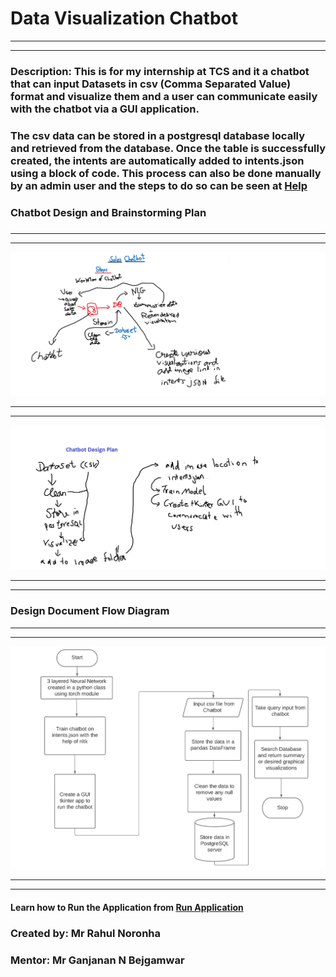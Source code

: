 # **Data Visualization Chatbot**
_______________________________________
_______________________________________
### **Description**: This is for my internship at TCS and it a chatbot that can input Datasets in csv (Comma Separated Value) format and visualize them and a user can communicate easily with the chatbot via a GUI application. ### 

### The csv data can be stored in a postgresql database locally and retrieved from the database. Once the table is successfully created, the intents are automatically added to intents.json using a block of code. This process can also be done manually by an admin user and the steps to do so can be seen at [Help](help.html)
### 

### Chatbot Design and Brainstorming Plan 
###
______________________________________
______________________________________
![Planning Document](Images/DesignDocumentSalesChatbot.png)
______________________________________
______________________________________
![Brain Storming](Images/DesignDocument1SalesChatbot.png)
_____________________________________
_____________________________________
### Design Document Flow Diagram ###
_____________________________________
_____________________________________
![Design Document](Images/ChatbotAppFlowDiagram.jpeg)
_____________________________________
_____________________________________
#### Learn how to Run the Application from [Run Application](run.html)
####

### **Created by: Mr Rahul Noronha**
### **Mentor: Mr Ganjanan N Bejgamwar**
